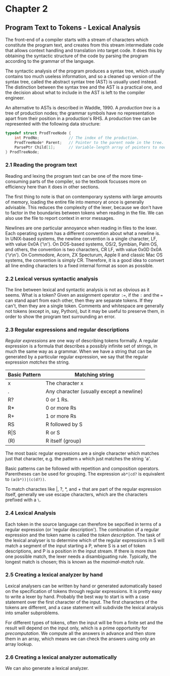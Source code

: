 # Chapter 2
## Program Text to Tokens - Lexical Analysis

The front-end of a compiler starts with a stream of characters which constitute the program text, and creates from this stream intermediate code that allows context handling and translation into target code. It does this by obtaining the syntactic structure of the code by parsing the program according to the grammar of the language.

The syntactic analysis of the program produces a syntax tree, which usually contains too much useless information, and so a cleaned up version of the syntax tree, called the abstract syntax tree (AST) is usually used instead. The distinction between the syntax tree and the AST is a practical one, and the decision about what to include in the AST is left to the compiler engineer.

An alternative to ASTs is described in Waddle, 1990. A *production tree* is a tree of production nodes; the grammar symbols have no representation apart from their position in a production's RHS. A production tree can be represented with the following data structure:

``` C
typedef struct ProdTreeNode {
    int ProdNo;             // The index of the production.
    ProdTreeNode* Parent;   // Pointer to the parent node in the tree.
    ParsePtr Child[1];      // Variable-length array of pointers to node's child (rhs) nodes.
} ProdTreeNode;
```

### 2.1 Reading the program text

Reading and lexing the program text can be one of the more time-consuming parts of the compiler, so the textbook focusses more on efficiency here than it does in other sections.

The first thing to note is that on comtemporary systems with large amounts of memory, loading the entire file into memory at once is generally advisable. This reduces the complexity of the lexer, because we don't have to factor in the boundaries between tokens when reading in the file. We can also use the file to report context in error messages. 

Newlines are one particular annoyance when reading in files to the lexer. Each operating system has a different convention about what a newline is. In UNIX-based systems, the newline convention is a single character, LF, with value 0x0A ('\n'). On DOS-based systems, OS/2, Symbian, Palm OS, and others, the convention is two characters, CR LF, with value 0x0D 0x0A ('\r\n'). On Commodore, Acorn, ZX Specturum, Apple II and classic Mac OS systems, the convention is simply CR. Therefore, it is a good idea to convert all line ending characters to a fixed internal format as soon as possible.

### 2.2 Lexical versus syntactic analysis

The line between lexical and syntactic analysis is not as obvious as it seems. What is a token? Given an assignment operator `:=`, if the `:` and the `=` can stand apart from each other, then they are separate tokens. If they can't, then they are a single token. Comments and whitespace are generally not tokens (except in, say, Python), but it may be useful to preserve them, in order to show the program text surrounding an error.

### 2.3 Regular expressions and regular descriptions

*Regular expressions* are one way of describing tokens formally. A regular expression is a formula that describes a possibly infinite set of strings, in much the same way as a grammar. When we have a string that can be generated by a particular regular expression, we say that the regular expression *matches* the string.

| Basic Pattern | Matching string                           |
|---------------|-------------------------------------------|
| x             | The character x                           |
| .             | Any character (usually except a newline)  |
| R?            | 0 or 1 Rs.                                |
| R*            | 0 or more Rs                              |
| R+            | 1 or more Rs                              |
| RS            | R followed by S                           |
| R\|S          | R or S                                    |
| (R)           | R itself (group)                          |

The most basic regular expressions are a single character which matches just that character, e.g. the pattern `a` which just matches the string 'a'.

Basic patterns can be followed with repetition and composition operators. Parentheses can be used for grouping. The expression `ab*|cd?` is equivalent to `(a(b*))|(c(d?))`.

To match charactes like |, ?, *, and + that are part of the regular expression itself, generally we use escape characters, which are the characters prefixed with a `\`.

### 2.4 Lexical Analysis

Each token in the source language can therefore be sepcified in terms of a regular expression (or 'regular description'). The combination of a regular expression and the token name is called the *token description*. The task of the lexical analyser is to determine which of the regular expressions in S will match a segment of the input starting a P, where S is a set of token descriptions, and P is a position in the input stream. If there is more than one possible match, the lexer needs a disambiguating rule. Typically, the longest match is chosen; this is known as the *maximal-match rule*.

### 2.5 Creating a lexical analyzer by hand

Lexical analysers can be written by hand or generated automatically based on the specification of tokens through regular expressions. It is pretty easy to write a lexer by hand. Probably the best way to start is with a case statement over the first character of the input. The first characters of the tokens are different, and a case statement will subdivide the lexical analysis into smaller subproblems.

For different types of tokens, often the input will be from a finite set and the result will depend on the input only, which is a prime opportunity for *precomputation*. We compute all the answers in advance and then store them in an array, which means we can check the answers using only an array lookup.

### 2.6 Creating a lexical analyzer automatically

We can also generate a lexical analyzer.